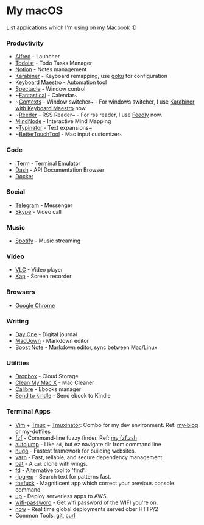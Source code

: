 # My macOS

List applications which I'm using on my Macbook :D

### Productivity
* [Alfred](https://www.alfredapp.com/) - Launcher
* [Todoist](https://todoist.com/) - Todo Tasks Manager
* [Notion](https://github.com/yqrashawn/GokuRakuJoudo) - Notes management
* [Karabiner](https://pqrs.org/osx/karabiner/) - Keyboard remapping, use [goku](https://github.com/yqrashawn/GokuRakuJoudo) for configuration
* [Keyboard Maestro](https://www.keyboardmaestro.com/main/) - Automation tool
* [Spectacle](https://www.spectacleapp.com/) - Window control
* ~[Fantastical](https://flexibits.com/fantastical) - Calendar~
* ~[Contexts](https://contexts.co/) - Window switcher~ - For windows switcher, I
    use [Karabiner with Keyboard Maestro](https://github.com/ttuan/dotfiles/blob/master/karabiner/karabiner.edn#L77-L89) now.
* ~[Reeder](http://reederapp.com/mac/) - RSS Reader~ - For rss reader, I use [Feedly](https://feedly.com/) now.
* [MindNode](https://mindnode.com/) - Interactive Mind Mapping
* ~[Typinator](http://www.ergonis.com/products/typinator/) - Text expansions~
* ~[BetterTouchTool](https://www.boastr.net/) - Mac input customizer~

### Code
* [iTerm](https://www.iterm2.com/) - Terminal Emulator
* [Dash](https://kapeli.com/dash) - API Documentation Browser
* [Docker](https://docs.docker.com/docker-for-mac/install/)

### Social
* [Telegram](https://desktop.telegram.org/) - Messenger
* [Skype](https://www.skype.com/en/) - Video call

### Music
* [Spotify](https://www.spotify.com/us/) - Music streaming

### Video
* [VLC](https://www.spotify.com/us/) - Video player
* [Kap](https://github.com/wulkano/kap) - Screen recorder

### Browsers
* [Google Chrome](https://www.google.com/intl/vi_vn/chrome/)

### Writing
* [Day One](http://dayoneapp.com/) - Digital journal
* [MacDown](https://macdown.uranusjr.com/) - Markdown editor
* [Boost Note](https://macdown.uranusjr.com/) - Markdown editor, sync between Mac/Linux

### Utilities
* [Dropbox](https://www.dropbox.com/) - Cloud Storage
* [Clean My Mac X](https://cleanmymac.macpaw.com/20) - Mac Cleaner
* [Calibre](https://calibre-ebook.com) - Ebooks manager
* [Send to kindle](https://www.amazon.com/gp/sendtokindle/pc) - Send ebook to Kindle


### Terminal Apps
* [Vim](https://www.vim.org/) + [Tmux](https://github.com/tmux/tmux) + [Tmuxinator](https://github.com/tmuxinator/tmuxinator): Combo for my dev environment. Ref: [my-blog](https://ttuan.github.io/tags/#Vim) or [my-dotfiles](https://github.com/ttuan/dotfiles)
* [fzf](https://github.com/junegunn/fzf) - Command-line fuzzy finder. Ref: [my fzf.zsh](https://github.com/ttuan/dotfiles/blob/master/zsh/fzf.zsh)
* [autojump](https://github.com/wting/autojump) - Like `cd`, but ez navigate dir from command line
* [hugo](https://github.com/gohugoio/hugo) - Fastest framework for building websites.
* [yarn](https://github.com/yarnpkg/yarn) - Fast, reliable, and secure dependency management.
* [bat](https://github.com/sharkdp/bat) - A `cat` clone with wings.
* [fd](https://github.com/sharkdp/fd) - Alternative tool to 'find'.
* [ripgrep](https://github.com/BurntSushi/ripgrep) - Search text for patterns fast.
* [thefuck](https://github.com/nvbn/thefuck) - Magnificent app which correct your previous console command
* [up](https://github.com/apex/up) - Deploy serverless apps to AWS.
* [wifi-password](https://github.com/rauchg/wifi-password) - Get wifi password of the WIFI you're on.
* [now](https://github.com/zeit/now-cli) - Real time global deployments served ober HTTP/2
* Common Tools: [git](https://github.com/git/git), [curl](https://curl.haxx.se/docs/manpage.html)
